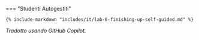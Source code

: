 <!-- === "@skillable Workshop"

    {% include-markdown "includes/it/lab-6-finishing-up-event.md" %} -->

=== "Studenti Autogestiti"

    {% include-markdown "includes/it/lab-6-finishing-up-self-guided.md" %}

*Tradotto usando GitHub Copilot.*
